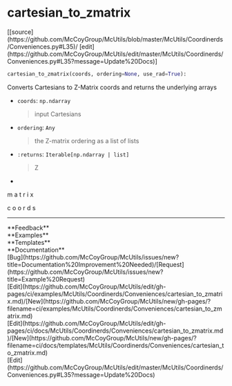 # <a id="McUtils.Coordinerds.Conveniences.cartesian_to_zmatrix">cartesian_to_zmatrix</a>
<div class="docs-source-link" markdown="1">
[[source](https://github.com/McCoyGroup/McUtils/blob/master/McUtils/Coordinerds/Conveniences.py#L35)/
[edit](https://github.com/McCoyGroup/McUtils/edit/master/McUtils/Coordinerds/Conveniences.py#L35?message=Update%20Docs)]
</div>

```python
cartesian_to_zmatrix(coords, ordering=None, use_rad=True): 
```
Converts Cartesians to Z-Matrix coords and returns the underlying arrays
  - `coords`: `np.ndarray`
    > input Cartesians
  - `ordering`: `Any`
    > the Z-matrix ordering as a list of lists
  - `:returns`: `Iterable[np.ndarray | list]`
    > Z
-
m
a
t
r
i
x
 
c
o
o
r
d
s











---


<div markdown="1" class="text-secondary">
<div class="container">
  <div class="row">
   <div class="col" markdown="1">
**Feedback**   
</div>
   <div class="col" markdown="1">
**Examples**   
</div>
   <div class="col" markdown="1">
**Templates**   
</div>
   <div class="col" markdown="1">
**Documentation**   
</div>
   <div class="col" markdown="1">
   
</div>
   <div class="col" markdown="1">
   
</div>
   <div class="col" markdown="1">
   
</div>
</div>
  <div class="row">
   <div class="col" markdown="1">
[Bug](https://github.com/McCoyGroup/McUtils/issues/new?title=Documentation%20Improvement%20Needed)/[Request](https://github.com/McCoyGroup/McUtils/issues/new?title=Example%20Request)   
</div>
   <div class="col" markdown="1">
[Edit](https://github.com/McCoyGroup/McUtils/edit/gh-pages/ci/examples/McUtils/Coordinerds/Conveniences/cartesian_to_zmatrix.md)/[New](https://github.com/McCoyGroup/McUtils/new/gh-pages/?filename=ci/examples/McUtils/Coordinerds/Conveniences/cartesian_to_zmatrix.md)   
</div>
   <div class="col" markdown="1">
[Edit](https://github.com/McCoyGroup/McUtils/edit/gh-pages/ci/docs/McUtils/Coordinerds/Conveniences/cartesian_to_zmatrix.md)/[New](https://github.com/McCoyGroup/McUtils/new/gh-pages/?filename=ci/docs/templates/McUtils/Coordinerds/Conveniences/cartesian_to_zmatrix.md)   
</div>
   <div class="col" markdown="1">
[Edit](https://github.com/McCoyGroup/McUtils/edit/master/McUtils/Coordinerds/Conveniences.py#L35?message=Update%20Docs)   
</div>
   <div class="col" markdown="1">
   
</div>
   <div class="col" markdown="1">
   
</div>
   <div class="col" markdown="1">
   
</div>
</div>
</div>
</div>